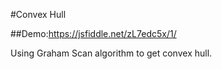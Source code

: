 
#Convex Hull
  
  ##Demo:https://jsfiddle.net/zL7edc5x/1/
  
  Using Graham Scan algorithm to get convex hull.
  
